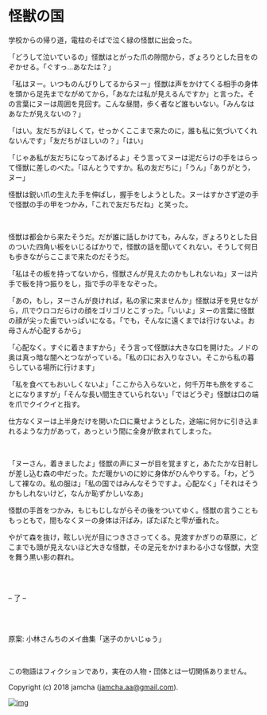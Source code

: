 

# 怪獣の国

学校からの帰り道，電柱のそばで泣く緑の怪獣に出会った。  

「どうして泣いているの」怪獣はとがった爪の隙間から，ぎょろりとした目をのぞかせる。「ぐすっ…あなたは？」  

「私はヌー。いつものんびりしてるからヌー」怪獣は声をかけてくる相手の身体を頭から足先までながめてから，「あなたは私が見えるんですか」と言った。その言葉にヌーは周囲を見回す。こんな昼間，歩く者など誰もいない。「みんなはあなたが見えないの？」  

「はい。友だちがほしくて，せっかくここまで来たのに，誰も私に気づいてくれないんです」「友だちがほしいの？」「はい」  

「じゃあ私が友だちになってあげるよ」そう言ってヌーは泥だらけの手をはらって怪獣に差しのべた。「ほんとうですか。私の友だちに」「うん」「ありがとう，ヌー」  

怪獣は鋭い爪の生えた手を伸ばし，握手をしようとした。ヌーはすかさず逆の手で怪獣の手の甲をつかみ，「これで友だちだね」と笑った。  

<br>  

怪獣は都会から来たそうだ。だが誰に話しかけても，みんな，ぎょろりとした目のついた四角い板をいじるばかりで，怪獣の話を聞いてくれない。そうして何日も歩きながらここまで来たのだそうだ。  

「私はその板を持ってないから，怪獣さんが見えたのかもしれないね」ヌーは片手で板を持つ振りをし，指で手の平をなぞった。  

「あの，もし，ヌーさんが良ければ，私の家に来ませんか」怪獣は牙を見せながら，爪でウロコだらけの顔をゴリゴリとこすった。「いいよ」ヌーの言葉に怪獣の顔が尖った歯でいっぱいになる。「でも，そんなに遠くまでは行けないよ。お母さんが心配するから」  

「心配なく。すぐに着きますから」そう言って怪獣は大きな口を開けた。ノドの奥は真っ暗な闇へとつながっている。「私の口にお入りなさい。そこから私の暮らしている場所に行けます」  

「私を食べてもおいしくないよ」「ここから入らないと，何千万年も旅をすることになりますが」「そんな長い間生きていられない」「ではどうぞ」怪獣は口の端を爪でクイクイと指す。  

仕方なくヌーは上半身だけを開いた口に乗せようとした，途端に何かに引き込まれるような力があって，あっという間に全身が飲まれてしまった。  

<br>  

「ヌーさん，着きましたよ」怪獣の声にヌーが目を覚ますと，あたたかな日射しが差し込む森の中だった。ただ暖かいのに妙に身体がひんやりする。「わ，どうして裸なの。私の服は」「私の国ではみんなそうですよ。心配なく」「それはそうかもしれないけど，なんか恥ずかしいなあ」  

怪獣の手首をつかみ，もじもじしながらその後をついてゆく。怪獣の言うことももっともで，間もなくヌーの身体は汗ばみ，ぽたぽたと雫が垂れた。  

やがて森を抜け，眩しい光が目につきささってくる。見渡すかぎりの草原に，どこまでも頭が見えないほど大きな怪獣，その足元をかけまわる小さな怪獣，大空を舞う黒い影の群れ。  

<br>  
<br>  

&#x2013; 了 &#x2013;  

<br>  
<br>  

原案: 小林さんちのメイ曲集「迷子のかいじゅう」  

<br>  

この物語はフィクションであり，実在の人物・団体とは一切関係ありません。  

Copyright (c) 2018 jamcha (jamcha.aa@gmail.com).  

[![img](http://i.creativecommons.org/l/by-nc-sa/4.0/88x31.png)](http://creativecommons.org/licenses/by-nc-sa/4.0/deed)  

